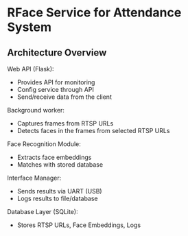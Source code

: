 # RFace Service for Attendance System

## Architecture Overview

Web API (Flask):
  - Provides API for monitoring
  - Config service through API
  - Send/receive data from the client

Background worker:
  - Captures frames from RTSP URLs
  - Detects faces in the frames from selected RTSP URLs

Face Recognition Module:
  - Extracts face embeddings
  - Matches with stored database

Interface Manager:
  - Sends results via UART (USB) 
  - Logs results to file/database 
  
Database Layer (SQLite): 
  - Stores RTSP URLs, Face Embeddings, Logs